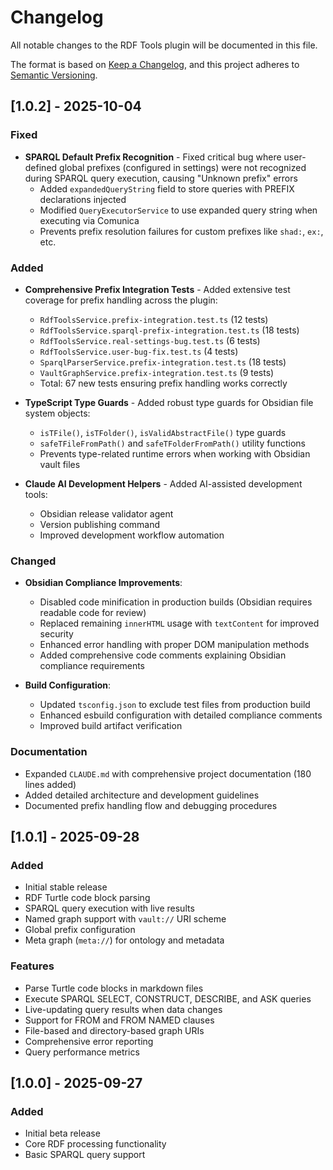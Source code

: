 # Changelog

All notable changes to the RDF Tools plugin will be documented in this file.

The format is based on [Keep a Changelog](https://keepachangelog.com/en/1.0.0/),
and this project adheres to [Semantic Versioning](https://semver.org/spec/v2.0.0.html).

## [1.0.2] - 2025-10-04

### Fixed
- **SPARQL Default Prefix Recognition** - Fixed critical bug where user-defined global prefixes (configured in settings) were not recognized during SPARQL query execution, causing "Unknown prefix" errors
  - Added `expandedQueryString` field to store queries with PREFIX declarations injected
  - Modified `QueryExecutorService` to use expanded query string when executing via Comunica
  - Prevents prefix resolution failures for custom prefixes like `shad:`, `ex:`, etc.

### Added
- **Comprehensive Prefix Integration Tests** - Added extensive test coverage for prefix handling across the plugin:
  - `RdfToolsService.prefix-integration.test.ts` (12 tests)
  - `RdfToolsService.sparql-prefix-integration.test.ts` (18 tests)
  - `RdfToolsService.real-settings-bug.test.ts` (6 tests)
  - `RdfToolsService.user-bug-fix.test.ts` (4 tests)
  - `SparqlParserService.prefix-integration.test.ts` (18 tests)
  - `VaultGraphService.prefix-integration.test.ts` (9 tests)
  - Total: 67 new tests ensuring prefix handling works correctly

- **TypeScript Type Guards** - Added robust type guards for Obsidian file system objects:
  - `isTFile()`, `isTFolder()`, `isValidAbstractFile()` type guards
  - `safeTFileFromPath()` and `safeTFolderFromPath()` utility functions
  - Prevents type-related runtime errors when working with Obsidian vault files

- **Claude AI Development Helpers** - Added AI-assisted development tools:
  - Obsidian release validator agent
  - Version publishing command
  - Improved development workflow automation

### Changed
- **Obsidian Compliance Improvements**:
  - Disabled code minification in production builds (Obsidian requires readable code for review)
  - Replaced remaining `innerHTML` usage with `textContent` for improved security
  - Enhanced error handling with proper DOM manipulation methods
  - Added comprehensive code comments explaining Obsidian compliance requirements

- **Build Configuration**:
  - Updated `tsconfig.json` to exclude test files from production build
  - Enhanced esbuild configuration with detailed compliance comments
  - Improved build artifact verification

### Documentation
- Expanded `CLAUDE.md` with comprehensive project documentation (180 lines added)
- Added detailed architecture and development guidelines
- Documented prefix handling flow and debugging procedures

## [1.0.1] - 2025-09-28

### Added
- Initial stable release
- RDF Turtle code block parsing
- SPARQL query execution with live results
- Named graph support with `vault://` URI scheme
- Global prefix configuration
- Meta graph (`meta://`) for ontology and metadata

### Features
- Parse Turtle code blocks in markdown files
- Execute SPARQL SELECT, CONSTRUCT, DESCRIBE, and ASK queries
- Live-updating query results when data changes
- Support for FROM and FROM NAMED clauses
- File-based and directory-based graph URIs
- Comprehensive error reporting
- Query performance metrics

## [1.0.0] - 2025-09-27

### Added
- Initial beta release
- Core RDF processing functionality
- Basic SPARQL query support
